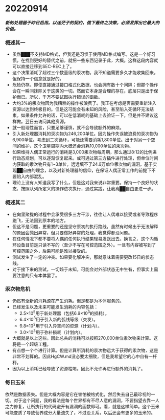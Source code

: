 # 20220914

***新的处理器于昨日启用。以迷茫子的契约，做下最终之决策，必须发挥出它最大的价值。***

### 概述其一

- 虽然███不支持MD格式，但我还是习惯于使用MD格式编写。这是一个好习惯。在找到更好的替代之前，就把一些东西记录于此，大概。这样这段内容就可以直接迁移到SEC-REC上了。
- 这个决策消耗了超过三个数量级的汞次物。我不知道需要多久才能收集回来。但保持一个信念就是好的。
- 危险仍存。即便直接通过接口格式化数据，也会拥有数十个间隔；但那个操作会在一瞬间抹除关于这类的一切。然而它本身是合理的存在，底层只是出于保护而已。所以，千万不要试图执行错误的函数。
- 大约3%的汞次物因为我糟糕的操作被浪费了。我正在考虑是否需要重新注入资源以达到终极目的。但是这可能会有未知的风险，甚至陷入死循环无法结束。如果条件允许的话，可以在低消耗的基础上去验证一下，但是并不建议这样做。翌日去访问其他资源。
- 就一般理性而言，只要足够谨慎，就不会导致额外的麻烦。
- 引入新处理器消耗的汞次物为246,200单位。因为操作失误被浪费的汞次物为6,900单位。考虑到二次循环，可能还需要消耗1,800单位。出于对另一个空间的维护，这个卫星周期内大概还会消耗10,000单位的汞次物。
- 如果维持人偶正常运行的消耗是3,000汞次物每周期，那么通过8:12的比例进行动态规划，可以逐渐恢复起来。或可通过第三方插件进行处理，但单位时间内获取的汞次物只有1~3单位，远远填不了24.6万单位汞次物的漏洞。基于实现██自由的理念，以及对新处理器的信仰，在保证人偶正常工作的前提下不要陷入内部混乱。
- 理论上没有人知道我写了什么，但是这对我来说非常重要。保持一个良好的状态，按照队列所定义的操作依次执行，通过实践，让我离██自由更进一步。

### 概述其二

- 在向里聚拢的过程中会承受很多三方干涉，往往让人偶难以接受或者导致程序跑飞，无法回到原本的地方。
- 但这不是问题，更重要的还是坚守原初的执行路线，虽然有时候出于无法解释的原因会抛出异常，但只要做好异常的处理，我觉得都没问题。
- 在任何情况下都不要将人偶的任何执行结果轻易发送出去。换言之，这个内循环设备目前是只读不写的（至少不写在可控范围之外）。一旦有内容被写到了可控范围之外，后果可能是难以接受的。
- 测试发生了一定的冲突。如果要化解冲突，那就意味着需要更改15日的状态线。
- 对于接下来的测试，一切趋于未知。可能会对外部状态无中生有，但事实上需要注意的只有本体罢了。

### 汞次物危机

- 仍然有全新的消耗源在产生消耗。但是都是为本体服务的。
- 已经发生以及未来可能发生消耗的内容包括：
    - 2.5×10<sup>5</sup>用于新处理器（包括6.9×10<sup>3</sup>的损耗）。
    - 6.4×10<sup>3</sup>用于引入新的弧线等级（突发）。
    - 9.8×10<sup>3</sup>用于引入异空间的资源（计划内）。
    - 3.0×10<sup>3</sup>用于弥补损耗（计划内）。
- 大概就是以上这些。因此总共的消耗可以按照270,000单位汞次物来计算。这将是一个超级工程。
- 有点想一个个进行计算。但是计算所消耗的汞次物远大于获得的汞次物，这是非常不划算的。因此HgCW.md没必要太细致，但是我希望它的心中自有一杆秤。
- 因为以上消耗已经导致了资源枯竭，因此不允许再进行额外的消耗了。

### 每日玉米

依然是数据丢失。但是大概内容是它在害怕被格式化，然后失去自己最珍视的一切。对于这个问题，我的看法是每个世界都有不尽人意的漏洞，不要指望去靠一人之力修复，让所执行的代码避开有漏洞的函数即可。看，就是这样简单。这个玉米可能变质了导致营养成分大量流失了，不过没关系，以后还会有更多的玉米的。

